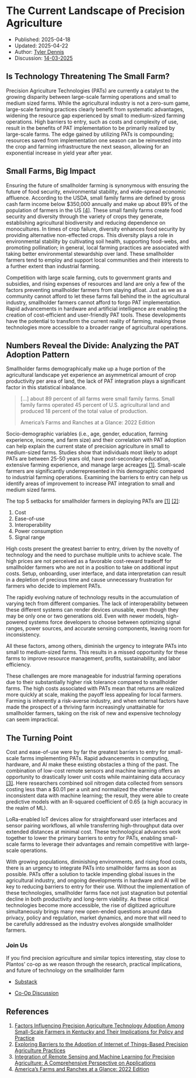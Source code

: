# The Current Landscape of Precision Agriculture
- Published: 2025-04-18
- Updated: 2025-04-22
- Author: [Tyler Dennis](https://tylrdnns.substack.com/)
- Discussion: [14-03-2025](https://plantos.discourse.group/t/this-week-14-03-2025/11)

## Is Technology Threatening The Small Farm?
Precision Agriculture Technologies (PATs) are currently a catalyst to the growing disparity between large-scale farming operations and small to medium sized farms. While the agricultural industry is not a zero-sum game, large-scale farming practices clearly benefit from systematic advantages, widening the resource gap experienced by small to medium-sized farming operations. High barriers to entry, such as costs and complexity of use, result in the benefits of PAT implementation to be primarily realized by large-scale farms. The edge gained by utilizing PATs is compounding; resources saved from implementation one season can be reinvested into the crop and farming infrastructure the next season, allowing for an exponential increase in yield year after year. 

## Small Farms, Big Impact
Ensuring the future of smallholder farming is synonymous with ensuring the future of food security, environmental stability, and wide-spread economic affluence. According to the USDA, small family farms are defined by gross cash farm income below $350,000 annually and make up about 89% of the population of farmers in the US [[4]](https://www.ers.usda.gov/publications/pub-details?pubid=105387). These small family farms create food security and diversity through the variety of crops they generate, establishing agricultural biodiversity and reducing dependence on monocultures. In times of crop failure, diversity enhances food security by providing alternative non-effected crops. This diversity plays a role in environmental stability by cultivating soil health, supporting food-webs, and promoting pollination; in general, local farming practices are associated with taking better environmental stewardship over land. These smallholder farmers tend to employ and support local communities and their interests to a further extent than industrial farming.

Competition with large scale farming, cuts to government grants and subsidies, and rising expenses of resources and land are only a few of the factors preventing smallholder farmers from staying afloat. Just as we as a community cannot afford to let these farms fall behind the in the agricultural industry, smallholder farmers cannot afford to forgo PAT implementation. Rapid advancements in hardware and artificial intelligence are enabling the creation of cost-efficient and user-friendly PAT tools. These developments have the potential to transform the current reality of farming, making these technologies more accessible to a broader range of agricultural operations.

## Numbers Reveal the Divide: Analyzing the PAT Adoption Pattern
Smallholder farms demographically make up a huge portion of the agricultural landscape yet experience an asymmetrical amount of crop productivity per area of land, the lack of PAT integration plays a significant factor in this statistical inbalance.
> [...] about 89 percent of all farms were small family farms. Small family farms operated 45 percent of U.S. agricultural land and produced 18 percent of the total value of production.
> 
> America’s Farms and Ranches at a Glance: 2022 Edition

Socio-demographic variables (i.e., age, gender, education, farming experience, income, and farm size) and their correlation with PAT adoption can help explain the current state of precision agriculture in small to medium-sized farms. Studies show that individuals most likely to adopt PATs are between 25-50 years old, have post-secondary education, extensive farming experience, and manage large acreages [[1]](https://www.mdpi.com/2077-0472/15/2/177). Small-scale farmers are significantly underrepresented in this demographic compared to industrial farming operations. Examining the barriers to entry can help us identify areas of improvement to increase PAT integration to small and medium sized farms.

The top 5 setbacks for smallholder farmers in deploying PATs are [[1]](https://www.mdpi.com/2077-0472/15/2/177) [[2]](https://www.mdpi.com/2077-0472/13/1/163):
1. Cost
2. Ease-of-use
3. Interoperability
4. Power consumption
5. Signal range

High costs present the greatest barrier to entry, driven by the novelty of technology and the need to purchase multiple units to achieve scale. The high prices are not perceived as a favorable cost-reward tradeoff for smallholder farmers who are not in a position to take on additional input costs. Setup, onboarding, user interface, and data interpretation can result in a depletion of precious time and cause unnecessary frustration for farmers who decide to implement PATs.

The rapidly evolving nature of technology results in the accumulation of varying tech from different companies. The lack of interoperability between these different systems can render devices unusable, even though they may be only one or two generations old. Even with newer models, high-powered systems force developers to choose between optimizing signal ranges, power sources, and accurate sensing components, leaving room for inconsistency.

All these factors, among others, diminish the urgency to integrate PATs into small to medium-sized farms. This results in a missed opportunity for these farms to improve resource management, profits, sustainability, and labor efficiency.

These challenges are more manageable for industrial farming operations due to their substantially higher risk tolerance compared to smallholder farms. The high costs associated with PATs mean that returns are realized more quickly at scale, making the payoff less appealing for local farmers. Farming is inherently a risk-averse industry, and when external factors have made the prospect of a thriving farm increasingly unattainable for smallholder farmers, taking on the risk of new and expensive technology can seem impractical.

## The Turning Point
Cost and ease-of-use were by far the greatest barriers to entry for small-scale farms implementing PATs. Rapid advancements in computing, hardware, and AI make these existing obstacles a thing of the past. The combination of low-cost remote sensors and machine learning offers an opportunity to drastically lower unit costs while maintaining data accuracy [[3]](https://www.mdpi.com/2073-4395/14/9/1975). Here researchers combined soil nitrogen data collected from sensors costing less than a $0.01 per a unit and normalized the otherwise inconsistent data with machine learning; the result, they were able to create predictive models with an R-squared coefficient of 0.65 (a high accuracy in the realm of ML).

LoRa-enabled IoT devices allow for straightforward user interfaces and sensor pairing workflows, all while transferring high-throughput data over extended distances at minimal cost. These technological advances work together to lower the primary barriers to entry for PATs, enabling small-scale farms to leverage their advantages and remain competitive with large-scale operations.

With growing populations, diminishing environments, and rising food costs, there is an urgency to integrate PATs into smallholder farms as soon as possible. PATs offer a solution to tackle impending global issues in the agricultural industry, and ongoing developments in hardware and AI will be key to reducing barriers to entry for their use. Without the implementation of these technologies, smallholder farms face not just stagnation but potential decline in both productivity and long-term viability. As these critical technologies become more accessible, the rise of digitized agriculture simultaneously brings many new open-ended questions around data privacy, policy and regulation, market dynamics, and more that will need to be carefully addressed as the industry evolves alongside smallholder farmers.

### Join Us

If you find precision agriculture and similar topics interesting, stay close to Plantos’ co-op as we reason through the research, practical implications, and future of technology on the smallholder farm
- [Substack](https://substack.com/@tylrdnns)

- [Co-Op Discussion](https://plantos.discourse.group/)

## References
1. [Factors Influencing Precision Agriculture Technology Adoption Among Small-Scale Farmers in Kentucky and Their Implications for Policy and Practice](https://www.mdpi.com/2077-0472/15/2/177)
2. [Exploring Barriers to the Adoption of Internet of Things-Based Precision Agriculture Practices](https://www.mdpi.com/2077-0472/13/1/163)
3. [Integration of Remote Sensing and Machine Learning for Precision Agriculture: A Comprehensive Perspective on Applications](https://www.mdpi.com/2073-4395/14/9/1975)
4. [America’s Farms and Ranches at a Glance: 2022 Edition](https://www.ers.usda.gov/publications/pub-details?pubid=105387)
